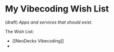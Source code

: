 # My Vibecoding Wish List
 (draft) 
*Apps and services that should exist.* 

The Wish List: 
- [[NeoDecks Vibecoding]] 
- 